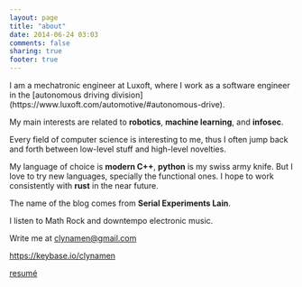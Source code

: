 ```yaml
---
layout: page
title: "about"
date: 2014-06-24 03:03
comments: false
sharing: true
footer: true
---
```


  
<div style="display:inline;">I am a <script type="text/javascript">

var d1=new Date(1993, 1, 1);
var d2=new Date();

var milli=d2-d1;
var milliPerYear=1000*60*60*24*365.26;

var yearsApart=milli/milliPerYear;

document.write(Math.floor(yearsApart)); 

</script> 
mechatronic engineer at Luxoft, where I work as a software engineer in the [autonomous driving division](https://www.luxoft.com/automotive/#autonomous-drive).</div> <div></div>

My main interests are related to **robotics**, **machine learning**, and **infosec**. 

Every field of computer science is interesting to me, thus I often jump back and forth between low-level stuff and high-level novelties.

My language of choice is **modern C++**, **python** is my swiss army knife. But I love to try new languages, specially the functional ones. I hope to work consistently with **rust** in the near future. 

The name of the blog comes from **Serial Experiments Lain**. 

I listen to Math Rock and downtempo electronic music.

Write me at clynamen@gmail.com

https://keybase.io/clynamen


[resumé](/extras/resume.pdf)
